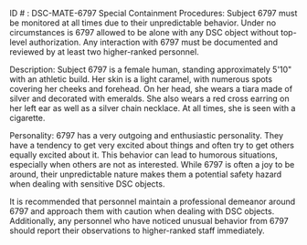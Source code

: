 ID # : DSC-MATE-6797
Special Containment Procedures:
Subject 6797 must be monitored at all times due to their unpredictable behavior. Under no circumstances is 6797 allowed to be alone with any DSC object without top-level authorization. Any interaction with 6797 must be documented and reviewed by at least two higher-ranked personnel.

Description:
Subject 6797 is a female human, standing approximately 5'10" with an athletic build. Her skin is a light caramel, with numerous spots covering her cheeks and forehead. On her head, she wears a tiara made of silver and decorated with emeralds. She also wears a red cross earring on her left ear as well as a silver chain necklace. At all times, she is seen with a cigarette.

Personality:
6797 has a very outgoing and enthusiastic personality. They have a tendency to get very excited about things and often try to get others equally excited about it. This behavior can lead to humorous situations, especially when others are not as interested. While 6797 is often a joy to be around, their unpredictable nature makes them a potential safety hazard when dealing with sensitive DSC objects. 

It is recommended that personnel maintain a professional demeanor around 6797 and approach them with caution when dealing with DSC objects.  Additionally, any personnel who have noticed unusual behavior from 6797 should report their observations to higher-ranked staff immediately.